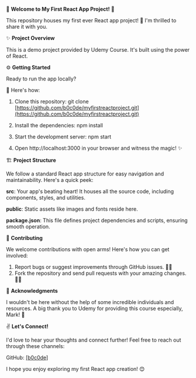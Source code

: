 🚀 **Welcome to My First React App Project!** 🚀

This repository houses my first ever React app project! 🎉 I'm thrilled to share it with you.

✨ **Project Overview**

This is a demo project provided by Udemy Course. It's built using the power of React.

⚙️ **Getting Started**

Ready to run the app locally? 

🚀 Here's how:

1. Clone this repository:
   git clone [https://github.com/b0c0de/myfirstreactproject.git](https://github.com/b0c0de/myfirstreactproject.git)

2. Install the dependencies:
npm install

3. Start the development server:
npm start

4. Open http://localhost:3000 in your browser and witness the magic! ✨

   
🏗️ **Project Structure**

We follow a standard React app structure for easy navigation and maintainability. Here's a quick peek:


**src**: Your app's beating heart! It houses all the source code, including components, styles, and utilities.

**public**: Static assets like images and fonts reside here.

**package.json**: This file defines project dependencies and scripts, ensuring smooth operation.


📖 **Contributing**

We welcome contributions with open arms! Here's how you can get involved:

1. Report bugs or suggest improvements through GitHub issues. 🐞💡
2. Fork the repository and send pull requests with your amazing changes. 🤝🎉

🙏 **Acknowledgments**

I wouldn't be here without the help of some incredible individuals and resources. A big thank you to Udemy for providing this course especially, Mark! 🙏


✌️ **Let's Connect!**

I'd love to hear your thoughts and connect further! Feel free to reach out through these channels:

GitHub: [[b0c0de]](https://github.com/b0c0de)

I hope you enjoy exploring my first React app creation! 😊
